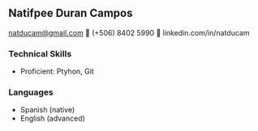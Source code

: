 ## **Natifpee Duran Campos** 
natducam@gmail.com :small_orange_diamond: (+506) 8402 5990 :small_orange_diamond: linkedin.com/in/natducam

### Technical Skills
- Proficient: Ptyhon, Git

### Languages
- Spanish (native)
- English (advanced)

<!--
![Top Langs](https://github-readme-stats.vercel.app/api/top-langs/?username=natducam&theme=dracula)
-->
